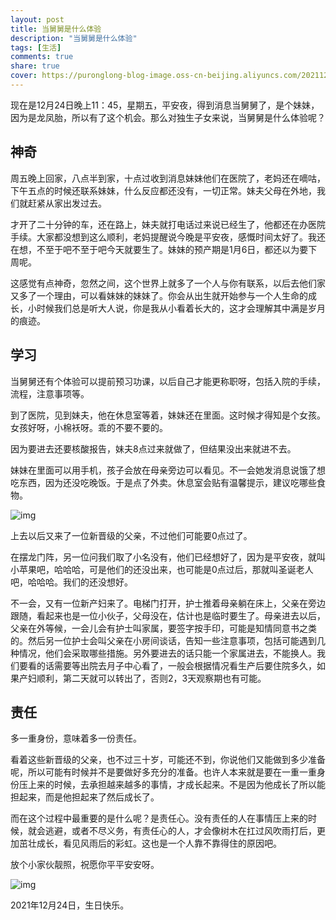 ```yaml
---
layout: post
title: 当舅舅是什么体验
description: "当舅舅是什么体验"
tags: [生活]
comments: true
share: true
cover: https://puronglong-blog-image.oss-cn-beijing.aliyuncs.com/20211225114042.png
---
```


<!-- more -->

现在是12月24日晚上11：45，星期五，平安夜，得到消息当舅舅了，是个妹妹，因为是龙凤胎，所以有了这个机会。那么对独生子女来说，当舅舅是什么体验呢？

## 神奇

周五晚上回家，八点半到家，十点过收到消息妹妹他们在医院了，老妈还在嘀咕，下午五点的时候还联系妹妹，什么反应都还没有，一切正常。妹夫父母在外地，我们就赶紧从家出发过去。

才开了二十分钟的车，还在路上，妹夫就打电话过来说已经生了，他都还在办医院手续。大家都没想到这么顺利，老妈提醒说今晚是平安夜，感慨时间太好了。我还在想，不至于吧不至于吧今天就要生了。妹妹的预产期是1月6日，都还以为要下周呢。

这感觉有点神奇，忽然之间，这个世界上就多了一个人与你有联系，以后去他们家又多了一个理由，可以看妹妹的妹妹了。你会从出生就开始参与一个人生命的成长，小时候我们总是听大人说，你是我从小看着长大的，这才会理解其中满是岁月的痕迹。

## 学习

当舅舅还有个体验可以提前预习功课，以后自己才能更称职呀，包括入院的手续，流程，注意事项等。

到了医院，见到妹夫，他在休息室等着，妹妹还在里面。这时候才得知是个女孩。女孩好呀，小棉袄呀。乖的不要不要的。

因为要进去还要核酸报告，妹夫8点过来就做了，但结果没出来就进不去。

妹妹在里面可以用手机，孩子会放在母亲旁边可以看见。不一会她发消息说饿了想吃东西，因为还没吃晚饭。于是点了外卖。休息室会贴有温馨提示，建议吃哪些食物。

![img](https://puronglong-blog-image.oss-cn-beijing.aliyuncs.com/cbd6b987f7c2017912ac6a920f0b67d.jpg)

上去以后又来了一位新晋级的父亲，不过他们可能要0点过了。

在摆龙门阵，另一位问我们取了小名没有，他们已经想好了，因为是平安夜，就叫小苹果吧，哈哈哈，可是他们的还没出来，也可能是0点过后，那就叫圣诞老人吧，哈哈哈。我们的还没想好。

不一会，又有一位新产妇来了。电梯门打开，护士推着母亲躺在床上，父亲在旁边跟随，看起来也是一位小伙子，父母没在，估计也是临时要生了。母亲进去以后，父亲在外等候，一会儿会有护士叫家属，要签字按手印，可能是知情同意书之类的。然后另一位护士会叫父亲在小房间谈话，告知一些注意事项，包括可能遇到几种情况，他们会采取哪些措施。另外要进去的话只能一个家属进去，不能换人。我们要看的话需要等出院去月子中心看了，一般会根据情况看生产后要住院多久，如果产妇顺利，第二天就可以转出了，否则2，3天观察期也有可能。

## 责任

多一重身份，意味着多一份责任。

看着这些新晋级的父亲，也不过三十岁，可能还不到，你说他们又能做到多少准备呢，所以可能有时候并不是要做好多充分的准备。也许人本来就是要在一重一重身份压上来的时候，去承担越来越多的事情，才成长起来。不是因为他成长了所以能担起来，而是他担起来了然后成长了。

而在这个过程中最重要的是什么呢？是责任心。没有责任的人在事情压上来的时候，就会逃避，或者不尽义务，有责任心的人，才会像树木在扛过风吹雨打后，更加茁壮成长，看见风雨后的彩虹。这也是一个人靠不靠得住的原因吧。

放个小家伙靓照，祝愿你平平安安呀。

![img](https://puronglong-blog-image.oss-cn-beijing.aliyuncs.com/20211225110230.png)

2021年12月24日，生日快乐。
